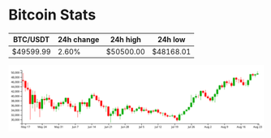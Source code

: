 # Bitcoin Stats

BTC/USDT|24h change|24h high|24h low|
|---|---|---|---|
|$49599.99|2.60%|$50500.00|$48168.01|

<img src="./chart.svg">
